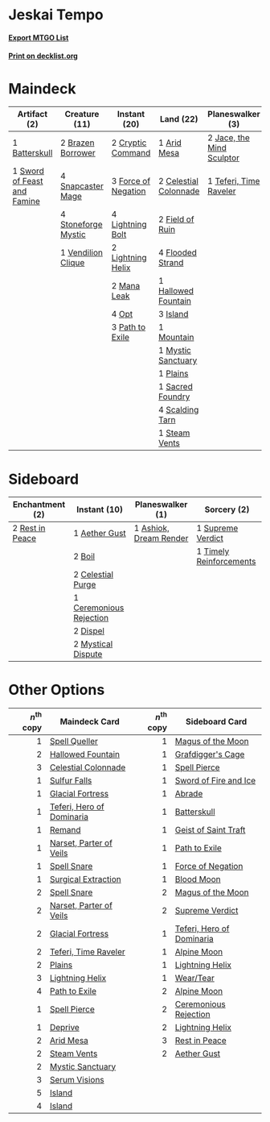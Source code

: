 # Jeskai Tempo

#### [Export MTGO List](../collection/Jeskai%20Tempo/Jeskai%20Tempo.txt)
#### [Print on decklist.org](http://decklist.org/?deckmain=1%09Arid%20Mesa%0A1%09Batterskull%0A2%09Brazen%20Borrower%0A2%09Celestial%20Colonnade%0A2%09Cryptic%20Command%0A2%09Field%20of%20Ruin%0A4%09Flooded%20Strand%0A3%09Force%20of%20Negation%0A1%09Hallowed%20Fountain%0A3%09Island%0A2%09Jace,%20the%20Mind%20Sculptor%0A4%09Lightning%20Bolt%0A2%09Lightning%20Helix%0A2%09Mana%20Leak%0A1%09Mountain%0A1%09Mystic%20Sanctuary%0A4%09Opt%0A3%09Path%20to%20Exile%0A1%09Plains%0A1%09Sacred%20Foundry%0A4%09Scalding%20Tarn%0A2%09Serum%20Visions%0A4%09Snapcaster%20Mage%0A1%09Steam%20Vents%0A4%09Stoneforge%20Mystic%0A1%09Sword%20of%20Feast%20and%20Famine%0A1%09Teferi,%20Time%20Raveler%0A1%09Vendilion%20Clique&deckside=1%09Aether%20Gust%0A1%09Ashiok,%20Dream%20Render%0A2%09Boil%0A2%09Celestial%20Purge%0A1%09Ceremonious%20Rejection%0A2%09Dispel%0A2%09Mystical%20Dispute%0A2%09Rest%20in%20Peace%0A1%09Supreme%20Verdict%0A1%09Timely%20Reinforcements)
# Maindeck

|                                             Artifact (2)                                             |                                        Creature (11)                                         |                                         Instant (20)                                         |                                           Land (22)                                            |                                          Planeswalker (3)                                          |                                       Sorcery (2)                                       |
|------------------------------------------------------------------------------------------------------|----------------------------------------------------------------------------------------------|----------------------------------------------------------------------------------------------|------------------------------------------------------------------------------------------------|----------------------------------------------------------------------------------------------------|-----------------------------------------------------------------------------------------|
|1 [Batterskull](http://gatherer.wizards.com/Pages/Card/Details.aspx?multiverseid=233055)              |2 [Brazen Borrower](http://gatherer.wizards.com/Pages/Card/Details.aspx?multiverseid=473001)  |2 [Cryptic Command](http://gatherer.wizards.com/Pages/Card/Details.aspx?multiverseid=438614)  |1 [Arid Mesa](http://gatherer.wizards.com/Pages/Card/Details.aspx?multiverseid=405092)          |2 [Jace, the Mind Sculptor](http://gatherer.wizards.com/Pages/Card/Details.aspx?multiverseid=442051)|2 [Serum Visions](http://gatherer.wizards.com/Pages/Card/Details.aspx?multiverseid=50145)|
|1 [Sword of Feast and Famine](http://gatherer.wizards.com/Pages/Card/Details.aspx?multiverseid=214070)|4 [Snapcaster Mage](http://gatherer.wizards.com/Pages/Card/Details.aspx?multiverseid=227676)  |3 [Force of Negation](http://gatherer.wizards.com/Pages/Card/Details.aspx?multiverseid=464001)|2 [Celestial Colonnade](http://gatherer.wizards.com/Pages/Card/Details.aspx?multiverseid=457137)|1 [Teferi, Time Raveler](http://gatherer.wizards.com/Pages/Card/Details.aspx?multiverseid=461148)   |                                                                                         |
|                                                                                                      |4 [Stoneforge Mystic](http://gatherer.wizards.com/Pages/Card/Details.aspx?multiverseid=198383)|4 [Lightning Bolt](http://gatherer.wizards.com/Pages/Card/Details.aspx?multiverseid=806)      |2 [Field of Ruin](http://gatherer.wizards.com/Pages/Card/Details.aspx?multiverseid=435415)      |                                                                                                    |                                                                                         |
|                                                                                                      |1 [Vendilion Clique](http://gatherer.wizards.com/Pages/Card/Details.aspx?multiverseid=442065) |2 [Lightning Helix](http://gatherer.wizards.com/Pages/Card/Details.aspx?multiverseid=249386)  |4 [Flooded Strand](http://gatherer.wizards.com/Pages/Card/Details.aspx?multiverseid=405098)     |                                                                                                    |                                                                                         |
|                                                                                                      |                                                                                              |2 [Mana Leak](http://gatherer.wizards.com/Pages/Card/Details.aspx?multiverseid=45242)         |1 [Hallowed Fountain](http://gatherer.wizards.com/Pages/Card/Details.aspx?multiverseid=97071)   |                                                                                                    |                                                                                         |
|                                                                                                      |                                                                                              |4 [Opt](http://gatherer.wizards.com/Pages/Card/Details.aspx?multiverseid=442948)              |3 [Island](http://gatherer.wizards.com/Pages/Card/Details.aspx?multiverseid=439857)             |                                                                                                    |                                                                                         |
|                                                                                                      |                                                                                              |3 [Path to Exile](http://gatherer.wizards.com/Pages/Card/Details.aspx?multiverseid=220511)    |1 [Mountain](http://gatherer.wizards.com/Pages/Card/Details.aspx?multiverseid=439859)           |                                                                                                    |                                                                                         |
|                                                                                                      |                                                                                              |                                                                                              |1 [Mystic Sanctuary](http://gatherer.wizards.com/Pages/Card/Details.aspx?multiverseid=473209)   |                                                                                                    |                                                                                         |
|                                                                                                      |                                                                                              |                                                                                              |1 [Plains](http://gatherer.wizards.com/Pages/Card/Details.aspx?multiverseid=439856)             |                                                                                                    |                                                                                         |
|                                                                                                      |                                                                                              |                                                                                              |1 [Sacred Foundry](http://gatherer.wizards.com/Pages/Card/Details.aspx?multiverseid=405106)     |                                                                                                    |                                                                                         |
|                                                                                                      |                                                                                              |                                                                                              |4 [Scalding Tarn](http://gatherer.wizards.com/Pages/Card/Details.aspx?multiverseid=405107)      |                                                                                                    |                                                                                         |
|                                                                                                      |                                                                                              |                                                                                              |1 [Steam Vents](http://gatherer.wizards.com/Pages/Card/Details.aspx?multiverseid=405109)        |                                                                                                    |                                                                                         |


# Sideboard

|                                     Enchantment (2)                                      |                                           Instant (10)                                           |                                        Planeswalker (1)                                         |                                           Sorcery (2)                                            |
|------------------------------------------------------------------------------------------|--------------------------------------------------------------------------------------------------|-------------------------------------------------------------------------------------------------|--------------------------------------------------------------------------------------------------|
|2 [Rest in Peace](http://gatherer.wizards.com/Pages/Card/Details.aspx?multiverseid=442021)|1 [Aether Gust](http://gatherer.wizards.com/Pages/Card/Details.aspx?multiverseid=466796)          |1 [Ashiok, Dream Render](http://gatherer.wizards.com/Pages/Card/Details.aspx?multiverseid=461155)|1 [Supreme Verdict](http://gatherer.wizards.com/Pages/Card/Details.aspx?multiverseid=438776)      |
|                                                                                          |2 [Boil](http://gatherer.wizards.com/Pages/Card/Details.aspx?multiverseid=14630)                  |                                                                                                 |1 [Timely Reinforcements](http://gatherer.wizards.com/Pages/Card/Details.aspx?multiverseid=220074)|
|                                                                                          |2 [Celestial Purge](http://gatherer.wizards.com/Pages/Card/Details.aspx?multiverseid=183055)      |                                                                                                 |                                                                                                  |
|                                                                                          |1 [Ceremonious Rejection](http://gatherer.wizards.com/Pages/Card/Details.aspx?multiverseid=417613)|                                                                                                 |                                                                                                  |
|                                                                                          |2 [Dispel](http://gatherer.wizards.com/Pages/Card/Details.aspx?multiverseid=401858)               |                                                                                                 |                                                                                                  |
|                                                                                          |2 [Mystical Dispute](http://gatherer.wizards.com/Pages/Card/Details.aspx?multiverseid=473020)     |                                                                                                 |                                                                                                  |


# Other Options

|*n*<sup>th</sup> copy|                                           Maindeck Card                                            |*n*<sup>th</sup> copy|                                           Sideboard Card                                           |
|--------------------:|----------------------------------------------------------------------------------------------------|--------------------:|----------------------------------------------------------------------------------------------------|
|                    1|[Spell Queller](http://gatherer.wizards.com/Pages/Card/Details.aspx?multiverseid=414494)            |                    1|[Magus of the Moon](http://gatherer.wizards.com/Pages/Card/Details.aspx?multiverseid=136152)        |
|                    2|[Hallowed Fountain](http://gatherer.wizards.com/Pages/Card/Details.aspx?multiverseid=97071)         |                    1|[Grafdigger's Cage](http://gatherer.wizards.com/Pages/Card/Details.aspx?multiverseid=278452)        |
|                    3|[Celestial Colonnade](http://gatherer.wizards.com/Pages/Card/Details.aspx?multiverseid=457137)      |                    1|[Spell Pierce](http://gatherer.wizards.com/Pages/Card/Details.aspx?multiverseid=425876)             |
|                    1|[Sulfur Falls](http://gatherer.wizards.com/Pages/Card/Details.aspx?multiverseid=443135)             |                    1|[Sword of Fire and Ice](http://gatherer.wizards.com/Pages/Card/Details.aspx?multiverseid=46429)     |
|                    1|[Glacial Fortress](http://gatherer.wizards.com/Pages/Card/Details.aspx?multiverseid=190562)         |                    1|[Abrade](http://gatherer.wizards.com/Pages/Card/Details.aspx?multiverseid=430772)                   |
|                    1|[Teferi, Hero of Dominaria](http://gatherer.wizards.com/Pages/Card/Details.aspx?multiverseid=443095)|                    1|[Batterskull](http://gatherer.wizards.com/Pages/Card/Details.aspx?multiverseid=233055)              |
|                    1|[Remand](http://gatherer.wizards.com/Pages/Card/Details.aspx?multiverseid=380255)                   |                    1|[Geist of Saint Traft](http://gatherer.wizards.com/Pages/Card/Details.aspx?multiverseid=409577)     |
|                    1|[Narset, Parter of Veils](http://gatherer.wizards.com/Pages/Card/Details.aspx?multiverseid=460988)  |                    1|[Path to Exile](http://gatherer.wizards.com/Pages/Card/Details.aspx?multiverseid=220511)            |
|                    1|[Spell Snare](http://gatherer.wizards.com/Pages/Card/Details.aspx?multiverseid=446100)              |                    1|[Force of Negation](http://gatherer.wizards.com/Pages/Card/Details.aspx?multiverseid=464001)        |
|                    1|[Surgical Extraction](http://gatherer.wizards.com/Pages/Card/Details.aspx?multiverseid=397706)      |                    1|[Blood Moon](http://gatherer.wizards.com/Pages/Card/Details.aspx?multiverseid=45386)                |
|                    2|[Spell Snare](http://gatherer.wizards.com/Pages/Card/Details.aspx?multiverseid=446100)              |                    2|[Magus of the Moon](http://gatherer.wizards.com/Pages/Card/Details.aspx?multiverseid=136152)        |
|                    2|[Narset, Parter of Veils](http://gatherer.wizards.com/Pages/Card/Details.aspx?multiverseid=460988)  |                    2|[Supreme Verdict](http://gatherer.wizards.com/Pages/Card/Details.aspx?multiverseid=438776)          |
|                    2|[Glacial Fortress](http://gatherer.wizards.com/Pages/Card/Details.aspx?multiverseid=190562)         |                    1|[Teferi, Hero of Dominaria](http://gatherer.wizards.com/Pages/Card/Details.aspx?multiverseid=443095)|
|                    2|[Teferi, Time Raveler](http://gatherer.wizards.com/Pages/Card/Details.aspx?multiverseid=461148)     |                    1|[Alpine Moon](http://gatherer.wizards.com/Pages/Card/Details.aspx?multiverseid=447264)              |
|                    2|[Plains](http://gatherer.wizards.com/Pages/Card/Details.aspx?multiverseid=439856)                   |                    1|[Lightning Helix](http://gatherer.wizards.com/Pages/Card/Details.aspx?multiverseid=249386)          |
|                    3|[Lightning Helix](http://gatherer.wizards.com/Pages/Card/Details.aspx?multiverseid=249386)          |                    1|[Wear/Tear](http://gatherer.wizards.com/Pages/Card/Details.aspx?multiverseid=368950)                |
|                    4|[Path to Exile](http://gatherer.wizards.com/Pages/Card/Details.aspx?multiverseid=220511)            |                    2|[Alpine Moon](http://gatherer.wizards.com/Pages/Card/Details.aspx?multiverseid=447264)              |
|                    1|[Spell Pierce](http://gatherer.wizards.com/Pages/Card/Details.aspx?multiverseid=425876)             |                    2|[Ceremonious Rejection](http://gatherer.wizards.com/Pages/Card/Details.aspx?multiverseid=417613)    |
|                    1|[Deprive](http://gatherer.wizards.com/Pages/Card/Details.aspx?multiverseid=193519)                  |                    2|[Lightning Helix](http://gatherer.wizards.com/Pages/Card/Details.aspx?multiverseid=249386)          |
|                    2|[Arid Mesa](http://gatherer.wizards.com/Pages/Card/Details.aspx?multiverseid=405092)                |                    3|[Rest in Peace](http://gatherer.wizards.com/Pages/Card/Details.aspx?multiverseid=442021)            |
|                    2|[Steam Vents](http://gatherer.wizards.com/Pages/Card/Details.aspx?multiverseid=405109)              |                    2|[Aether Gust](http://gatherer.wizards.com/Pages/Card/Details.aspx?multiverseid=466796)              |
|                    2|[Mystic Sanctuary](http://gatherer.wizards.com/Pages/Card/Details.aspx?multiverseid=473209)         |                     |                                                                                                    |
|                    3|[Serum Visions](http://gatherer.wizards.com/Pages/Card/Details.aspx?multiverseid=50145)             |                     |                                                                                                    |
|                    5|[Island](http://gatherer.wizards.com/Pages/Card/Details.aspx?multiverseid=439857)                   |                     |                                                                                                    |
|                    4|[Island](http://gatherer.wizards.com/Pages/Card/Details.aspx?multiverseid=439857)                   |                     |                                                                                                    |

